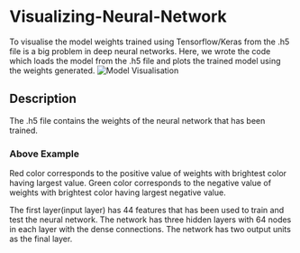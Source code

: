 # Visualizing-Neural-Network

To visualise the model weights trained using Tensorflow/Keras from the .h5 file is a big problem in deep neural networks.
Here, we wrote the code which loads the model from the .h5 file and plots the trained model using the weights generated.
![Model Visualisation](https://github.com/jagmeetbains13/Visualizing-Neural-Network/blob/master/Images/Final_Network_256_M1.png)

## Description
The .h5 file contains the weights of the neural network that has been trained.
### Above Example
Red color corresponds to the positive value of weights with brightest color having largest value.
Green color corresponds to the negative value of weights with brightest color having largest negative value.

The first layer(input layer) has 44 features that has been used to train and test the neural network.
The network has three hidden layers with 64 nodes in each layer with the dense connections.
The network has two output units as the final layer.
